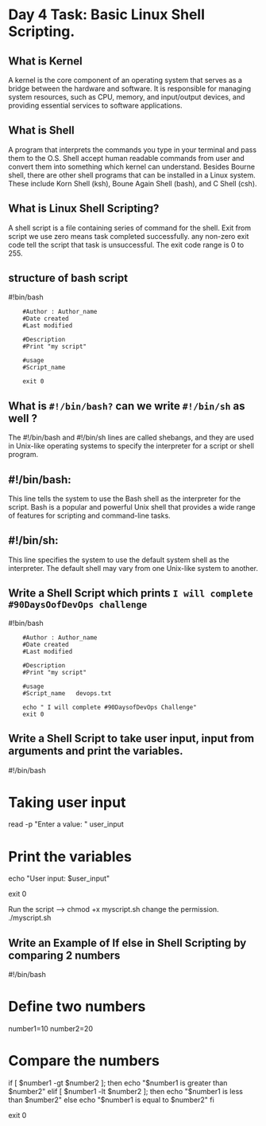 # Day 4 Task: Basic Linux Shell Scripting.

## What is Kernel

A kernel is the core component of an operating system that serves as a bridge between the hardware and software. It is responsible for managing system resources, such as CPU, memory, and input/output devices, and providing essential services to software applications.

## What is Shell

A program that interprets the commands you type in your terminal and pass them to the O.S. Shell accept human readable commands from user and convert them into something which kernel can understand.
Besides Bourne shell, there are other shell programs that can be installed in a Linux system. These include Korn Shell (ksh), Boune Again Shell (bash), and C Shell (csh).

## What is Linux Shell Scripting?

A shell script is a file containing series of command for the shell.
Exit from script we use zero means task completed successfully. any non-zero exit code tell the script that task is unsuccessful.
The exit code range is 0 to 255.

## structure of bash script

#!bin/bash

        #Author : Author_name
        #Date created
        #Last modified

        #Description
        #Print "my script"

        #usage
        #Script_name

        exit 0

## What is `#!/bin/bash?` can we write `#!/bin/sh` as well ?

The #!/bin/bash and #!/bin/sh lines are called shebangs, and they are used in Unix-like operating systems to specify the interpreter for a script or shell program.

## #!/bin/bash:

This line tells the system to use the Bash shell as the interpreter for the script. Bash is a popular and powerful Unix shell that provides a wide range of features for scripting and command-line tasks.

## #!/bin/sh:

This line specifies the system to use the default system shell as the interpreter. The default shell may vary from one Unix-like system to another.

## Write a Shell Script which prints `I will complete #90DaysOofDevOps challenge`

#!bin/bash

        #Author : Author_name
        #Date created
        #Last modified

        #Description
        #Print "my script"

        #usage
        #Script_name   devops.txt

        echo " I will complete #90DaysofDevOps Challenge"
        exit 0

## Write a Shell Script to take user input, input from arguments and print the variables.

#!/bin/bash

# Taking user input

read -p "Enter a value: " user_input

# Print the variables

echo "User input: $user_input"

exit 0

Run the script --> chmod +x myscript.sh change the permission.
./myscript.sh

## Write an Example of If else in Shell Scripting by comparing 2 numbers

#!/bin/bash

# Define two numbers

number1=10
number2=20

# Compare the numbers

if [ $number1 -gt $number2 ]; then
echo "$number1 is greater than $number2"
elif [ $number1 -lt $number2 ]; then
  echo "$number1 is less than $number2"
else
  echo "$number1 is equal to $number2"
fi

exit 0
